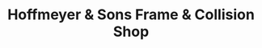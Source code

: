 ---
title: "Hoffmeyer & Sons Frame & Collision Shop"
url: /howell/hoffmeyer-and-sons-frame-and-collision-shop/
shop: car repair
---